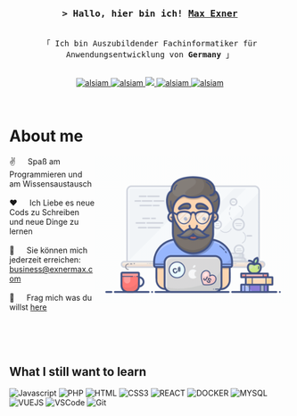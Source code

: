 <!--- ------------------------------------------------------------------------------------------------------------------- --->
<!---                                                                                                                     --->
<!--- ------------------------------------------------------------------------------------------------------------------- --->
<!--- Dateiname:    readme.md                                                                                             --->
<!--- Autor:        Max Exner                                                                                             --->               
<!--- Datum:        11.03.2024                                                                                            --->
<!--- Version:      V1.0                                                                                                  --->
<!--- Beschreibung: GitHub Profil readme.                                                                                 --->
<!--- ------------------------------------------------------------------------------------------------------------------- --->
<!---                                                                                                                     --->
<!--- ------------------------------------------------------------------------------------------------------------------- --->


<!-- Intro  -->
<h3 align="center">
        <samp>&gt; Hallo, hier bin ich!
                <b><a target="_blank" href="https://www.exnermax.de/">Max Exner</a></b>
        </samp>
</h3>


<p align="center"> 
  <samp>
    <br>
    「 Ich bin Auszubildender Fachinformatiker für Anwendungsentwicklung von <b>Germany</b> 」
    <br>
    <br>
  </samp>
</p>

<p align="center">
 <a href="https://exnermax.de" target="blank">
  <img src="https://img.shields.io/badge/Website-DC143C?style=for-the-badge&logo=medium&logoColor=white" alt="alsiam" />
 </a>
 <a href="https://linkedin.com/in/exnermax" target="_blank">
  <img src="https://img.shields.io/badge/LinkedIn-0077B5?style=for-the-badge&logo=linkedin&logoColor=white" alt="alsiam"/>
 </a>
 <a href="https://twitter.com/exnermax" target="_blank">
  <img src="https://img.shields.io/badge/Twitter-1DA1F2?style=for-the-badge&logo=twitter&logoColor=white" />
 </a>
 <a href="https://instagram.com/exnermax" target="_blank">
  <img src="https://img.shields.io/badge/Instagram-fe4164?style=for-the-badge&logo=instagram&logoColor=white" alt="alsiam" />
 </a> 
 <a href="https://facebook.com/exnermax" target="_blank">
  <img src="https://img.shields.io/badge/Facebook-20BEFF?&style=for-the-badge&logo=facebook&logoColor=white" alt="alsiam"  />
  </a> 
</p>
<br />

<!-- About Section -->
 # About me
 
<p>
 <img align="right" width="350" src="/assets/programmer.gif" alt="Coding gif" />
  
 ✌️ &emsp; Spaß am Programmieren und am Wissensaustausch <br/><br/>
 ❤️ &emsp; Ich Liebe es neue Cods zu Schreiben und neue Dinge zu lernen<br/><br/>
 📧 &emsp; Sie können mich jederzeit erreichen: business@exnermax.com<br/><br/>
 💬 &emsp; Frag mich was du willst [here](https://github.com/exnermax/exnermax/issues)

</p>

<br/>
<br/>
<br/>

## What I still want to learn

![Javascript](https://img.shields.io/badge/Javascript-F0DB4F?style=for-the-badge&labelColor=black&logo=javascript&logoColor=F0DB4F)
![PHP](https://camo.githubusercontent.com/7214756307a30b95ce076bed73fe2be1414791379b42b5ab183bad795f1fea85/68747470733a2f2f696d672e736869656c64732e696f2f62616467652f7068702d2532333737374242342e7376673f7374796c653d666f722d7468652d6261646765266c6f676f3d706870266c6f676f436f6c6f723d7768697465)
![HTML](https://img.shields.io/badge/HTML5-E34F26?style=for-the-badge&logo=html5&logoColor=white)
![CSS3](https://img.shields.io/badge/CSS3-1572B6?style=for-the-badge&logo=css3&logoColor=white)
![REACT](https://img.shields.io/badge/-React-61DBFB?style=for-the-badge&labelColor=black&logo=react&logoColor=61DBFB)
![DOCKER](https://camo.githubusercontent.com/8396abd667a0eca7d28cdb29ec63b6bf29a7854c7c3d467e6ece648c7e9b81e1/68747470733a2f2f696d672e736869656c64732e696f2f62616467652f646f636b65722d2532333064623765642e7376673f7374796c653d666f722d7468652d6261646765266c6f676f3d646f636b6572266c6f676f436f6c6f723d7768697465)
![MYSQL](https://camo.githubusercontent.com/3fb5c666007b264dde797b2d7e258cae7f336848f3408cef902f04c6065cc146/68747470733a2f2f696d672e736869656c64732e696f2f62616467652f6d7973716c2d2532333030662e7376673f7374796c653d666f722d7468652d6261646765266c6f676f3d6d7973716c266c6f676f436f6c6f723d7768697465)
![VUEJS](https://camo.githubusercontent.com/f9dcdd1cfaca52d120fc5382d062172f654c06afa24136899b099d0fed499dcf/68747470733a2f2f696d672e736869656c64732e696f2f62616467652f7675656a732d2532333335343935652e7376673f7374796c653d666f722d7468652d6261646765266c6f676f3d767565646f746a73266c6f676f436f6c6f723d253233344643303844)
![VSCode](https://img.shields.io/badge/Visual_Studio-0078d7?style=for-the-badge&logo=visual%20studio&logoColor=white)
![Git](https://img.shields.io/badge/Git-F05032?style=for-the-badge&logo=git&logoColor=white)



